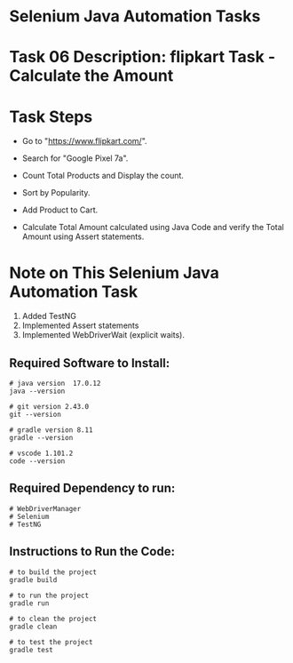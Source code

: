 # Selenium Java Automation Tasks

# Task 06 Description: flipkart Task - Calculate the Amount
# Task Steps
- Go to "https://www.flipkart.com/".

- Search for "Google Pixel 7a".

- Count Total Products and Display the count.

- Sort by Popularity.

- Add Product to Cart.

- Calculate Total Amount calculated using Java Code and verify the Total Amount using Assert statements.

# Note on This Selenium Java Automation Task
1. Added TestNG
2. Implemented Assert statements
3. Implemented WebDriverWait (explicit waits).

## Required Software to Install:
```
# java version  17.0.12
java --version
```
```
# git version 2.43.0
git --version
```
```
# gradle version 8.11
gradle --version
```
```
# vscode 1.101.2
code --version
```
## Required Dependency to run:
```
# WebDriverManager
# Selenium
# TestNG
```
## Instructions to Run the Code:
```
# to build the project
gradle build
```
```
# to run the project
gradle run
```
```
# to clean the project
gradle clean
```
```
# to test the project
gradle test
```